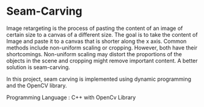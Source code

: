# Seam-Carving

Image retargeting is the process of pasting the content of an image of certain size to a canvas of a different size. The goal is to take the content of Image and paste it to a canvas that is shorter along the x axis. Common methods include non-uniform scaling or cropping. However, both have their shortcomings. Non-uniform scaling may distort the proportions of the objects in the scene and cropping might remove important content. A better solution is seam-carving.

In this project, seam carving is implemented using dynamic programming and the OpenCV library.

Programming Language :  C++ with OpenCv Library
